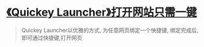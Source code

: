 # [《Quickey Launcher》打开网站只需一键](https://www.v2fy.com/p/026_quickey_launcher/)

> Quickey Launcher以优雅的方式, 为任意网页绑定一个快捷键, 绑定完成后, 即可通过快捷键,打开网页
